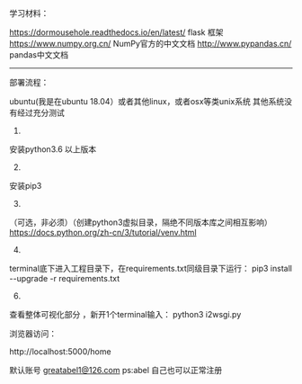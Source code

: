 学习材料：

https://dormousehole.readthedocs.io/en/latest/
flask 框架
https://www.numpy.org.cn/
NumPy官方的中文文档
http://www.pypandas.cn/
pandas中文文档


--------------------------------------------------------
部署流程：

ubuntu(我是在ubuntu 18.04）或者其他linux，或者osx等类unix系统
其他系统没有经过充分测试

1.
安装python3.6 以上版本

2. 
安装pip3 

3.
（可选，非必须）（创建python3虚拟目录，隔绝不同版本库之间相互影响）
https://docs.python.org/zh-cn/3/tutorial/venv.html


4.
terminal底下进入工程目录下，在requirements.txt同级目录下运行：
pip3 install --upgrade -r requirements.txt




6.
查看整体可视化部分 ，新开1个terminal输入：
python3 i2wsgi.py

浏览器访问：

http://localhost:5000/home

默认账号 greatabel1@126.com ps:abel
自己也可以正常注册
